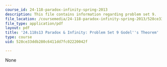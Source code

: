 ```yaml
---
course_id: 24-118-paradox-infinity-spring-2013
description: This file contains information regarding problem set 9.
file_location: /coursemedia/24-118-paradox-infinity-spring-2013/528ce33ddb280c6411dd7fc02220042f_MIT24_118S13_ProbSet9.pdf
file_type: application/pdf
layout: pdf
title: '24.118s13 Paradox & Infinity: Problem Set 9 Godel''s Theorem'
type: course
uid: 528ce33ddb280c6411dd7fc02220042f

---
```

None